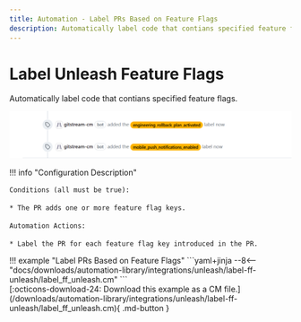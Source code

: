 ```yaml
---
title: Automation - Label PRs Based on Feature Flags
description: Automatically label code that contians specified feature flags.
---
```

# Label Unleash Feature Flags

<!-- --8<-- [start:example]-->

Automatically label code that contians specified feature flags.

![Label PRs Based on Feature Flags](/automations/integrations/unleash/label-ff-unleash/label-ff-unleash.png)

!!! info "Configuration Description"

    Conditions (all must be true):
    
    * The PR adds one or more feature flag keys.
   
    Automation Actions:
    
    * Label the PR for each feature flag key introduced in the PR.

<div class="automationExample" markdown="1">
!!! example "Label PRs Based on Feature Flags"
    ```yaml+jinja
    --8<-- "docs/downloads/automation-library/integrations/unleash/label-ff-unleash/label_ff_unleash.cm"
    ```
    <div class="result" markdown>
      <span>
      [:octicons-download-24: Download this example as a CM file.](/downloads/automation-library/integrations/unleash/label-ff-unleash/label_ff_unleash.cm){ .md-button }
      </span>
    </div>
<!-- --8<-- [end:example]-->